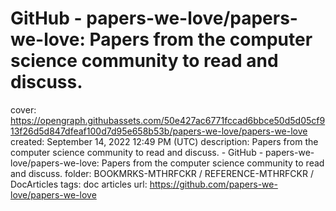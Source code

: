 # GitHub - papers-we-love/papers-we-love: Papers from the computer science community to read and discuss.

cover: https://opengraph.githubassets.com/50e427ac6771fccad6bbce50d5d05cf913f26d5d847dfeaf100d7d95e658b53b/papers-we-love/papers-we-love
created: September 14, 2022 12:49 PM (UTC)
description: Papers from the computer science community to read and discuss. - GitHub - papers-we-love/papers-we-love: Papers from the computer science community to read and discuss.
folder: BOOKMRKS-MTHRFCKR / REFERENCE-MTHRFCKR / DocArticles
tags: doc articles
url: https://github.com/papers-we-love/papers-we-love